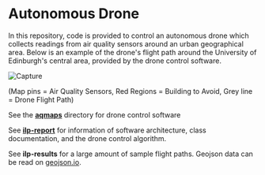 # Autonomous Drone

In this repository, code is provided to control an autonomous drone which collects readings from air quality sensors around an urban geographical area. Below is an example of the drone's flight path around the University of Edinburgh's central area, provided by the drone control software.

![Capture](https://user-images.githubusercontent.com/57570765/229640362-e645b6a1-1951-4127-8c9b-50e1e5a9c7f1.PNG)

(Map pins = Air Quality Sensors, Red Regions = Building to Avoid, Grey line = Drone Flight Path)

See the [**aqmaps**](https://github.com/cm8819991197253/Informatics-Large-Practical-2/tree/master/aqmaps) directory for drone control software

See [**ilp-report**](https://github.com/cm8819991197253/Informatics-Large-Practical-2/blob/master/ilp-report.pdf) for information of software architecture, class documentation, and the drone control algorithm.

See **ilp-results** for a large amount of sample flight paths. Geojson data can be read on [geojson.io](https://geojson.io/).
